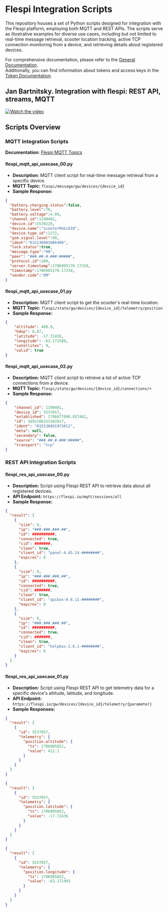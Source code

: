 # Flespi Integration Scripts

This repository houses a set of Python scripts designed for integration with the Flespi platform, employing both MQTT and REST APIs. The scripts serve as illustrative examples for diverse use cases, including but not limited to real-time message retrieval, scooter location tracking, active TCP connection monitoring from a device, and retrieving details about registered devices.

For comprehensive documentation, please refer to the [General Documentation](https://flespi.io/docs/#/mqtt/sessions).  
Additionally, you can find information about tokens and access keys in the [Token Documentation](https://flespi.com/kb/tokens-access-keys-to-flespi-platform#token-groups).


## Jan Bartnitsky. Integration with flespi: REST API, streams, MQTT

[![Watch the video](https://img.youtube.com/vi/nB2NVsyEfok/maxresdefault.jpg)](https://www.youtube.com/watch?v=nB2NVsyEfok)


## Scripts Overview

### MQTT Integration Scripts
**Documentation:** [Flespi MQTT Topics](https://flespi.com/kb/mqtt-topics)

#### flespi_mqtt_api_usecase_00.py

- **Description:** MQTT client script for real-time message retrieval from a specific device.
- **MQTT Topic:** `flespi/message/gw/devices/{device_id}`
- **Sample Response:**
```json
{
  "battery.charging.status":false,
  "battery.level":70,
  "battery.voltage":4.09,
  "channel.id":1190401,
  "device.id":5539228,
  "device.name":"scooterMobi010",
  "device.type.id":1272,
  "gsm.signal.level":90,
  "ident":"015136001986400",
  "lock.status":true,
  "message.type":"H0",
  "peer": "###.##.#.###:#####",
  "protocol.id":200,
  "server.timestamp":1706905170.17258,
  "timestamp":1706905170.17258,
  "vendor.code":"OM" 
}
```

#### flespi_mqtt_api_usecase_01.py

- **Description:** MQTT client script to get the scooter's real-time location.
- **MQTT Topic:** `flespi/state/gw/devices/{device_id}/telemetry/position`
- **Sample Response:**
```json
{
    "altitude": 408.9,
    "hdop": 0.87,
    "latitude": -17.72436,
    "longitude": -63.171508,
    "satellites": 9,
    "valid": true
}
```

#### flespi_mqtt_api_usecase_02.py

- **Description:** MQTT client script to retrieve a list of active TCP connections from a device.
- **MQTT Topic:** `flespi/state/gw/devices/{device_id}/connections/+`
- **Sample Response:**
```json
{
    "channel_id": 1190401,
    "device_id": 5537057,
    "established": 1706877098.857462,
    "id": 3492206331502027,
    "ident": "015136001973812",
    "meta": null,
    "secondary": false,
    "source": "###.##.#.###:#####",
    "transport": "tcp"
}
```

### REST API Integration Scripts

#### flespi_res_api_usecase_00.py

- **Description:** Script using Flespi REST API to retrieve data about all registered devices.
- **API Endpoint:** `https://flespi.io/mqtt/sessions/all`
- **Sample Response:**
```json
{
  "result": [
    {
      "size": 0,
      "ip": "###.###.###.##",
      "id": ##########,
      "connected": true,
      "cid": #######,
      "clean": true,
      "client_id": "panel-4.45.24-########",
      "expires": 0
    },
    {
      "size": 0,
      "ip": "###.###.###.##",
      "id": ##########,
      "connected": true,
      "cid": #######,
      "clean": true,
      "client_id": "apibox-0.6.11-########",
      "expires": 0
    },
    {
      "size": 0,
      "ip": "###.###.###.##",
      "id": ##########,
      "connected": true,
      "cid": #######,
      "clean": true,
      "client_id": "helpbox-2.6.1-########",
      "expires": 0
    }
  ]
}
```

#### flespi_res_api_usecase_01.py

- **Description:** Script using Flespi REST API to get telemetry data for a specific device's altitude, latitude, and longitude.
- **API Endpoint:** `https://flespi.io/gw/devices/{device_id}/telemetry/{parameter}`
- **Sample Responses:**
```json
{
  "result": [
    {
      "id": 5537057,
      "telemetry": {
        "position.altitude": {
          "ts": 1706905852,
          "value": 412.1
        }
      }
    }
  ]
}
```

```json
{
  "result": [
    {
      "id": 5537057,
      "telemetry": {
        "position.latitude": {
          "ts": 1706905852,
          "value": -17.72436
        }
      }
    }
  ]
}
```

```json
{
  "result": [
    {
      "id": 5537057,
      "telemetry": {
        "position.longitude": {
          "ts": 1706905852,
          "value": -63.171493
        }
      }
    }
  ]
}
```
